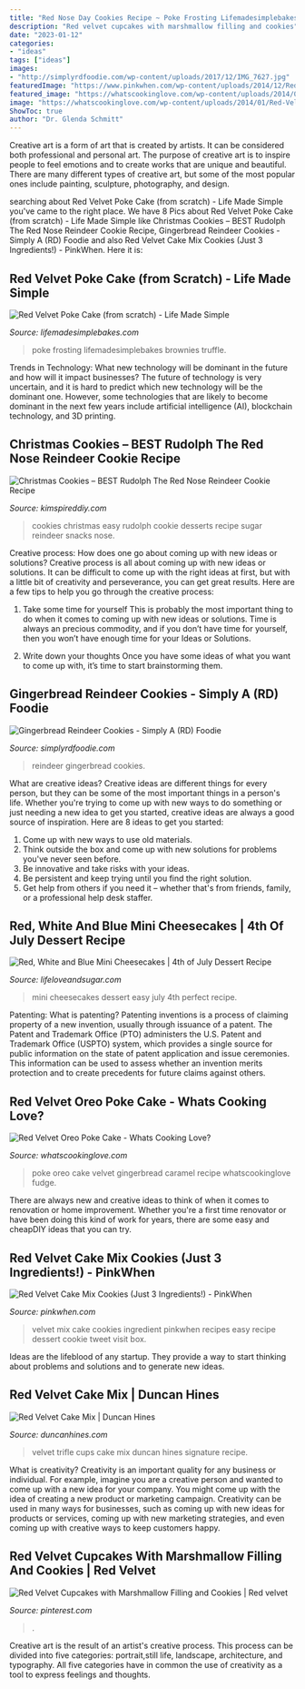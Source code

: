 ```yaml
---
title: "Red Nose Day Cookies Recipe ~ Poke Frosting Lifemadesimplebakes Brownies Truffle"
description: "Red velvet cupcakes with marshmallow filling and cookies"
date: "2023-01-12"
categories:
- "ideas"
tags: ["ideas"]
images:
- "http://simplyrdfoodie.com/wp-content/uploads/2017/12/IMG_7627.jpg"
featuredImage: "https://www.pinkwhen.com/wp-content/uploads/2014/12/Red-Velvet-3-Ingredient-Cake-Mix-Cookies-4.jpg"
featured_image: "https://whatscookinglove.com/wp-content/uploads/2014/01/Red-Velvet-Oreo-Poke-Cake12.png"
image: "https://whatscookinglove.com/wp-content/uploads/2014/01/Red-Velvet-Oreo-Poke-Cake12.png"
ShowToc: true
author: "Dr. Glenda Schmitt"
---
```



Creative art is a form of art that is created by artists. It can be considered both professional and personal art. The purpose of creative art is to inspire people to feel emotions and to create works that are unique and beautiful. There are many different types of creative art, but some of the most popular ones include painting, sculpture, photography, and design.

	

		
searching about Red Velvet Poke Cake (from scratch) - Life Made Simple you've came to the right place. We have 8 Pics about Red Velvet Poke Cake (from scratch) - Life Made Simple like Christmas Cookies – BEST Rudolph The Red Nose Reindeer Cookie Recipe, Gingerbread Reindeer Cookies - Simply A (RD) Foodie and also Red Velvet Cake Mix Cookies (Just 3 Ingredients!) - PinkWhen. Here it is:
		
    
## Red Velvet Poke Cake (from Scratch) - Life Made Simple

<img loading=lazy src="https://lifemadesimplebakes.com/wp-content/uploads/2015/02/Red-Velvet-Poke-Cake-from-scratch.jpg" onerror="this.onerror=null;this.src='https://tse2.mm.bing.net/th?id=OIP.7O6bKVv4o-G8_g13HA6drgHaLH&amp;pid=15.1';" alt="Red Velvet Poke Cake (from scratch) - Life Made Simple">

_Source: lifemadesimplebakes.com_

>poke frosting lifemadesimplebakes brownies truffle. 

	

Trends in Technology: What new technology will be dominant in the future and how will it impact businesses?
The future of technology is very uncertain, and it is hard to predict which new technology will be the dominant one. However, some technologies that are likely to become dominant in the next few years include artificial intelligence (AI), blockchain technology, and 3D printing.

    
## Christmas Cookies – BEST Rudolph The Red Nose Reindeer Cookie Recipe

<img loading=lazy src="https://kimspireddiy.com/wp-content/uploads/2020/11/rudolph-cookies-1.jpg" onerror="this.onerror=null;this.src='https://tse2.mm.bing.net/th?id=OIP.jYoR8PFUMkcVT962-lomMwHaLH&amp;pid=15.1';" alt="Christmas Cookies – BEST Rudolph The Red Nose Reindeer Cookie Recipe">

_Source: kimspireddiy.com_

>cookies christmas easy rudolph cookie desserts recipe sugar reindeer snacks nose. 

	

Creative process: How does one go about coming up with new ideas or solutions?
Creative process is all about coming up with new ideas or solutions. It can be difficult to come up with the right ideas at first, but with a little bit of creativity and perseverance, you can get great results. Here are a few tips to help you go through the creative process:
1. Take some time for yourself 
This is probably the most important thing to do when it comes to coming up with new ideas or solutions. Time is always an precious commodity, and if you don’t have time for yourself, then you won’t have enough time for your Ideas or Solutions.

2. Write down your thoughts 
Once you have some ideas of what you want to come up with, it’s time to start brainstorming them.

    
## Gingerbread Reindeer Cookies - Simply A (RD) Foodie

<img loading=lazy src="http://simplyrdfoodie.com/wp-content/uploads/2017/12/IMG_7627.jpg" onerror="this.onerror=null;this.src='https://tse4.mm.bing.net/th?id=OIP.8eBTwhC8LYuUfyYoYqPqkQHaLH&amp;pid=15.1';" alt="Gingerbread Reindeer Cookies - Simply A (RD) Foodie">

_Source: simplyrdfoodie.com_

>reindeer gingerbread cookies. 

	

What are creative ideas?
Creative ideas are different things for every person, but they can be some of the most important things in a person's life. Whether you're trying to come up with new ways to do something or just needing a new idea to get you started, creative ideas are always a good source of inspiration. Here are 8 ideas to get you started: 
1. Come up with new ways to use old materials.
2. Think outside the box and come up with new solutions for problems you've never seen before.
3. Be innovative and take risks with your ideas.
4. Be persistent and keep trying until you find the right solution. 
5. Get help from others if you need it – whether that's from friends, family, or a professional help desk staffer. 

    
## Red, White And Blue Mini Cheesecakes | 4th Of July Dessert Recipe

<img loading=lazy src="https://www.lifeloveandsugar.com/wp-content/uploads/2018/06/Red-White-Blue-Mini-Cheesecakes1-1.jpg" onerror="this.onerror=null;this.src='https://tse1.mm.bing.net/th?id=OIP.uk164kaKiTOCQ3ILYFCvMAHaLH&amp;pid=15.1';" alt="Red, White and Blue Mini Cheesecakes | 4th of July Dessert Recipe">

_Source: lifeloveandsugar.com_

>mini cheesecakes dessert easy july 4th perfect recipe. 

	

Patenting: What is patenting?
Patenting inventions is a process of claiming property of a new invention, usually through issuance of a patent. The Patent and Trademark Office (PTO) administers the U.S. Patent and Trademark Office (USPTO) system, which provides a single source for public information on the state of patent application and issue ceremonies. This information can be used to assess whether an invention merits protection and to create precedents for future claims against others.

    
## Red Velvet Oreo Poke Cake - Whats Cooking Love?

<img loading=lazy src="https://whatscookinglove.com/wp-content/uploads/2014/01/Red-Velvet-Oreo-Poke-Cake12.png" onerror="this.onerror=null;this.src='https://tse3.mm.bing.net/th?id=OIP.BCac3tXB34SLMGMsz1CFbgHaLH&amp;pid=15.1';" alt="Red Velvet Oreo Poke Cake - Whats Cooking Love?">

_Source: whatscookinglove.com_

>poke oreo cake velvet gingerbread caramel recipe whatscookinglove fudge. 

	

There are always new and creative ideas to think of when it comes to renovation or home improvement. Whether you're a first time renovator or have been doing this kind of work for years, there are some easy and cheapDIY ideas that you can try.

    
## Red Velvet Cake Mix Cookies (Just 3 Ingredients!) - PinkWhen

<img loading=lazy src="https://www.pinkwhen.com/wp-content/uploads/2014/12/Red-Velvet-3-Ingredient-Cake-Mix-Cookies-4.jpg" onerror="this.onerror=null;this.src='https://tse3.mm.bing.net/th?id=OIP.Q0Inv4bpuCPxJNmjPZUswgHaLH&amp;pid=15.1';" alt="Red Velvet Cake Mix Cookies (Just 3 Ingredients!) - PinkWhen">

_Source: pinkwhen.com_

>velvet mix cake cookies ingredient pinkwhen recipes easy recipe dessert cookie tweet visit box. 

	

Ideas are the lifeblood of any startup. They provide a way to start thinking about problems and solutions and to generate new ideas.

    
## Red Velvet Cake Mix | Duncan Hines

<img loading=lazy src="https://www.duncanhines.com/sites/g/files/qyyrlu736/files/images/recipes/img_9269_51918.jpg" onerror="this.onerror=null;this.src='https://tse3.mm.bing.net/th?id=OIP.Niugb5DK-CPrHH86Zxqf6wHaHa&amp;pid=15.1';" alt="Red Velvet Cake Mix | Duncan Hines">

_Source: duncanhines.com_

>velvet trifle cups cake mix duncan hines signature recipe. 

	

What is creativity?
Creativity is an important quality for any business or individual. For example, imagine you are a creative person and wanted to come up with a new idea for your company. You might come up with the idea of creating a new product or marketing campaign. Creativity can be used in many ways for businesses, such as coming up with new ideas for products or services, coming up with new marketing strategies, and even coming up with creative ways to keep customers happy.

    
## Red Velvet Cupcakes With Marshmallow Filling And Cookies | Red Velvet

<img loading=lazy src="https://i.pinimg.com/originals/de/2b/56/de2b562674ebb81bc5dea9e889eeb592.jpg" onerror="this.onerror=null;this.src='https://tse1.mm.bing.net/th?id=OIP.9Pf6AdtJOegIkk6CUCxxbwHaJ3&amp;pid=15.1';" alt="Red Velvet Cupcakes with Marshmallow Filling and Cookies | Red velvet">

_Source: pinterest.com_

>. 

	

Creative art is the result of an artist's creative process. This process can be divided into five categories: portrait,still life, landscape, architecture, and typography. All five categories have in common the use of creativity as a tool to express feelings and thoughts.

